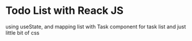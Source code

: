 # Todo List with Reack JS

using useState, and mapping list with Task component for task list
and just little bit of css


